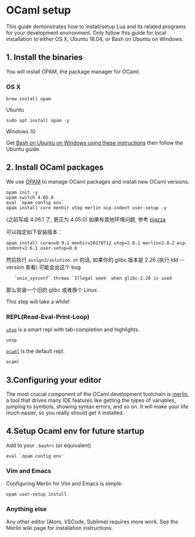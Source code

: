 
# OCaml setup

This guide demonstrates how to install/setup Lua and its related programs for your development environment. Only follow this guide for local installation to either OS X, Ubuntu 16.04, or Bash on Ubuntu on Windows.

## 1. Install the binaries

You will install OPAM, the package manager for OCaml.

### OS X

```
brew install opam
```

Ubuntu

```
sudo apt install opam -y
```

Windows 10

Get [Bash on Ubuntu on Windows using these instructions](https://msdn.microsoft.com/en-us/commandline/wsl/install_guide?f=255&MSPPError=-2147217396) then follow the Ubuntu guide.

## 2. Install OCaml packages

We use [OPAM](https://opam.ocaml.org/) to manage OCaml packages and install new OCaml versions.

```
opam init -y
opam switch 4.05.0
eval `opam config env`
opam install core menhir utop merlin ocp-indent user-setup -y
```
(之前写成 4.06.1 了, 更正为 4.05.0) 
如果有其他环境问题, 参考 [piazza](https://piazza.com/class/jecsnyvleiq5ib?cid=38)

可以指定如下安装版本：

```
opam install core=v0.9.1 menhir=20170712 utop=2.0.1 merlin=3.0.2 ocp-indent=1.6.1 user-setup=0.6
```
然后执行 `assign3/solution.sh` 的话, 如果你的 glibc 版本是 2.26 (执行 ldd --version 查看) 可能会出这个 bug  
```
   `unix_sysconf` throws `Illegal seek` when glibc-2.26 is used
``` 
那么安装一个旧的 glibc 或者换个 Linux.

This step will take a while!

### REPL(Read-Eval-Print-Loop)

[`utop`](https://github.com/diml/utop) is a smart repl with tab-completion and highlights.

```
utop
```

[`ocaml`](https://ocaml.org/) is the default repl.

```
ocaml
```

## 3.Configuring your editor

The most crucial component of the OCaml development toolchain is [merlin](https://github.com/ocaml/merlin), a tool that drives many IDE features like getting the types of variables, jumping to symbols, showing syntax errors, and so on. It will make your life much easier, so you really should get it installed.


## 4.Setup Ocaml env for future startup

Add to your `.bashrc` (or equivalent)

```
eval `opam config env`
```

### Vim and Emacs

Configuring Merlin for Vim and Emacs is simple:

```
opam user-setup install
```

### Anything else

Any other editor (Atom, VSCode, Sublime) requires more work. See the Merlin wiki page for installation instructions.

